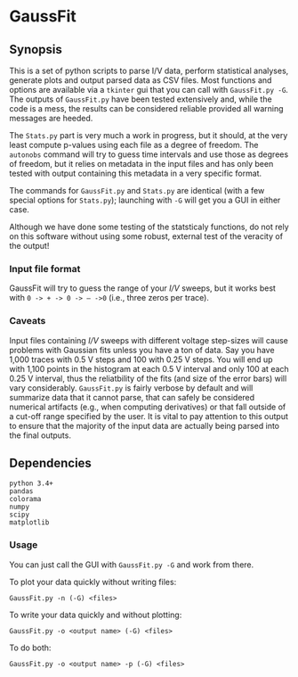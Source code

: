 # GaussFit

## Synopsis
This is a set of python scripts to parse I/V data, perform statistical analyses, generate plots and output parsed data as CSV files.
Most functions and options are available via a `tkinter` gui that you can call with `GaussFit.py -G`. The outputs of `GaussFit.py` have been tested extensively and, while the code is a mess, the results can be considered reliable provided all warning messages are heeded.

The `Stats.py` part is very much a work in progress, but it should, at the very least compute p-values using each file as a degree of freedom.
The `autonobs` command will try to guess time intervals and use those as degrees of freedom, but it relies on metadata in the input files and has only been tested with output containing this metadata in a very specific format. 

The commands for `GaussFit.py` and `Stats.py` are identical (with a few special options for `Stats.py`); launching with `-G` will get you a GUI in either case.

Although we have done some testing of the statsticaly functions, do not rely on this software without using some robust, external test of the veracity of the output!

### Input file format
GaussFit will try to guess the range of your *I/V* sweeps, but it works best with `0 -> + -> 0 -> – ->0` (i.e., three zeros per trace).


### Caveats
Input files containing *I/V* sweeps with different voltage step-sizes will cause problems with Gaussian fits unless you have a ton of data.
Say you have 1,000 traces with 0.5 V steps and 100 with 0.25 V steps. You will end up with 1,100 points in the histogram at each 0.5 V
interval and only 100 at each 0.25 V interval, thus the reliatbility of the fits (and size of the error bars) will vary considerably.
`GaussFit.py` is fairly verbose by default and will summarize data that it cannot parse, that can safely be considered numerical artifacts (e.g., when computing derivatives) or that fall outside of a cut-off range specified by the user. It is vital to pay attention to this output to ensure that the majority of the input data are actually being parsed into the final outputs.

## Dependencies
```
python 3.4+
pandas
colorama
numpy
scipy
matplotlib
```

### Usage
You can just call the GUI with `GaussFit.py -G` and work from there.

To plot your data quickly without writing files:
```
GaussFit.py -n (-G) <files>
```
To write your data quickly and without plotting:
```
GaussFit.py -o <output name> (-G) <files>
```
To do both:
```
GaussFit.py -o <output name> -p (-G) <files>
```
